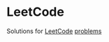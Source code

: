 # LeetCode

Solutions for [LeetCode](https://leetcode.com/) [problems](https://leetcode.com/problemset/all/)
